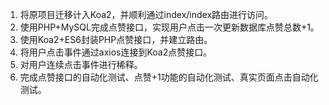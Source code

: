 1. 将原项目迁移计入Koa2，并顺利通过index/index路由进行访问。
2. 使用PHP+MySQL完成点赞接口，实现用户点击一次更新数据库点赞总数+1。
3. 使用Koa2+ES6封装PHP点赞接口，并建立路由。
4. 将用户点击事件通过axios连接到Koa2点赞接口。
5. 对用户连续点击事件进行稀释。
6. 完成点赞接口的自动化测试、点赞+1功能的自动化测试、真实页面点击自动化测试。